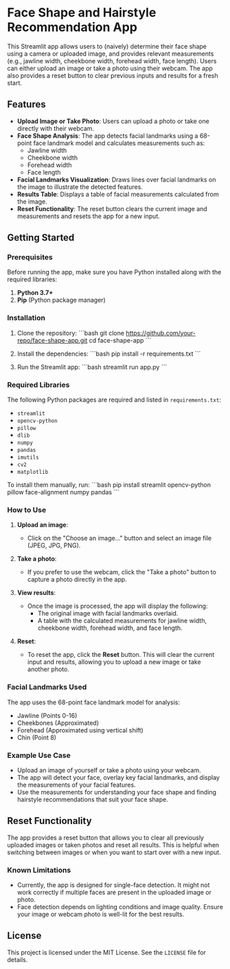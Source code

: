 # Face Shape and Hairstyle Recommendation App

This Streamlit app allows users to (naively) determine their face shape using a camera or uploaded image, and provides relevant measurements (e.g., jawline width, cheekbone width, forehead width, face length). Users can either upload an image or take a photo using their webcam. The app also provides a reset button to clear previous inputs and results for a fresh start.

## Features

- **Upload Image or Take Photo**: Users can upload a photo or take one directly with their webcam.
- **Face Shape Analysis**: The app detects facial landmarks using a 68-point face landmark model and calculates measurements such as:
  - Jawline width
  - Cheekbone width
  - Forehead width
  - Face length
- **Facial Landmarks Visualization**: Draws lines over facial landmarks on the image to illustrate the detected features.
- **Results Table**: Displays a table of facial measurements calculated from the image.
- **Reset Functionality**: The reset button clears the current image and measurements and resets the app for a new input.

## Getting Started

### Prerequisites

Before running the app, make sure you have Python installed along with the required libraries:

1. **Python 3.7+**
2. **Pip** (Python package manager)

### Installation

1. Clone the repository:
    \```bash
    git clone https://github.com/your-repo/face-shape-app.git
    cd face-shape-app
    \```

2. Install the dependencies:
    \```bash
    pip install -r requirements.txt
    \```

3. Run the Streamlit app:
    \```bash
    streamlit run app.py
    \```

### Required Libraries

The following Python packages are required and listed in `requirements.txt`:

- `streamlit`
- `opencv-python`
- `pillow`
- `dlib`
- `numpy`
- `pandas`
- `imutils`
- `cv2`
- `matplotlib`

To install them manually, run:
\```bash
pip install streamlit opencv-python pillow face-alignment numpy pandas
\```

### How to Use

1. **Upload an image**:
   - Click on the "Choose an image..." button and select an image file (JPEG, JPG, PNG).
   
2. **Take a photo**:
   - If you prefer to use the webcam, click the "Take a photo" button to capture a photo directly in the app.

3. **View results**:
   - Once the image is processed, the app will display the following:
     - The original image with facial landmarks overlaid.
     - A table with the calculated measurements for jawline width, cheekbone width, forehead width, and face length.

4. **Reset**:
   - To reset the app, click the **Reset** button. This will clear the current input and results, allowing you to upload a new image or take another photo.

### Facial Landmarks Used

The app uses the 68-point face landmark model for analysis:
- Jawline (Points 0-16)
- Cheekbones (Approximated)
- Forehead (Approximated using vertical shift)
- Chin (Point 8)

### Example Use Case

- Upload an image of yourself or take a photo using your webcam.
- The app will detect your face, overlay key facial landmarks, and display the measurements of your facial features.
- Use the measurements for understanding your face shape and finding hairstyle recommendations that suit your face shape.

## Reset Functionality

The app provides a reset button that allows you to clear all previously uploaded images or taken photos and reset all results. This is helpful when switching between images or when you want to start over with a new input.

### Known Limitations

- Currently, the app is designed for single-face detection. It might not work correctly if multiple faces are present in the uploaded image or photo.
- Face detection depends on lighting conditions and image quality. Ensure your image or webcam photo is well-lit for the best results.

## License

This project is licensed under the MIT License. See the `LICENSE` file for details.
